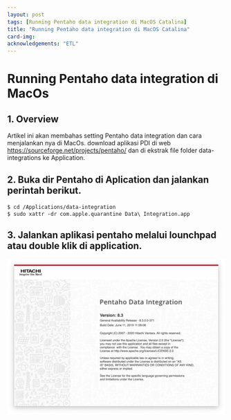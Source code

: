 ```yaml
---
layout: post
tags: [Running Pentaho data integration di MacOS Catalina]
title: "Running Pentaho data integration di MacOS Catalina"
card-img: 
acknowledgements: "ETL"
---
```


# Running Pentaho data integration di MacOs

## 1. Overview

Artikel ini akan membahas setting Pentaho data integration dan cara menjalankan nya di MacOs.
download aplikasi PDI di web https://sourceforge.net/projects/pentaho/ dan di ekstrak file folder data-integrations ke Application.

## 2. Buka dir Pentaho di Aplication dan jalankan perintah berikut.
    $ cd /Applications/data-integration 
    $ sudo xattr -dr com.apple.quarantine Data\ Integration.app

## 3. Jalankan aplikasi pentaho melalui lounchpad atau double klik di application.    

![Setting java home dan install maven di mac Os Catalina](/img/post/001/pdi.png)
